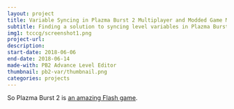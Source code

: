 ```yaml
---
layout: project
title: Variable Syncing in Plazma Burst 2 Multiplayer and Modded Game Mode
subtitle: Finding a solution to syncing level variables in Plazma Burst 2's online multiplayer, as well as creation of a whole new game mode.
img1: tcccg/screenshot1.png
project-url:
description:
start-date: 2018-06-06
end-date: 2018-06-14
made-with: PB2 Advance Level Editor
thumbnail: pb2-var/thumbnail.png
categories: projects
---
```


So Plazma Burst 2 is [an amazing Flash game](/blog/pb2-one-impressive-flash-game).